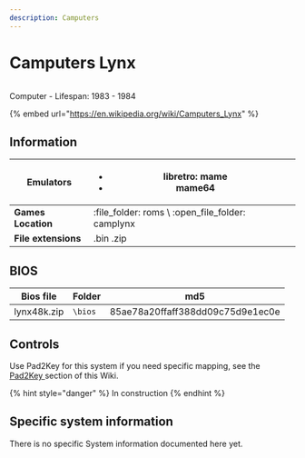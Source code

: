 ```yaml
---
description: Camputers
---
```


# Camputers Lynx

<figure><img src="https://i.imgur.com/QIX6oYa.png" alt=""><figcaption></figcaption></figure>

Computer - Lifespan: 1983 - 1984

{% embed url="https://en.wikipedia.org/wiki/Camputers_Lynx" %}

## Information

| **Emulators**       | <ul><li>libretro: mame</li><li>mame64</li></ul>     |   |
| ------------------- | --------------------------------------------------- | - |
| **Games Location**  | :file\_folder: roms \ :open\_file\_folder: camplynx |   |
| **File extensions** | .bin .zip                                           |   |

## BIOS

| Bios file   | Folder  | md5                              |
| ----------- | ------- | -------------------------------- |
| lynx48k.zip | `\bios` | 85ae78a20ffaff388dd09c75d9e1ec0e |

## Controls

Use Pad2Key for this system if you need specific mapping, see the [Pad2Key ](../../../controllers/pad2key.md)section of this Wiki.

{% hint style="danger" %}
In construction
{% endhint %}

## Specific system information

There is no specific System information documented here yet.
